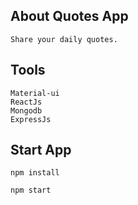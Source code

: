 ## About Quotes App

    Share your daily quotes.


## Tools

    Material-ui
    ReactJs
    Mongodb
    ExpressJs

## Start App

    npm install

    npm start
